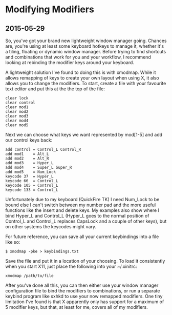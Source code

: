 # Modifying Modifiers
## 2015-05-29

So, you've got your brand new lightweight window manager going.
Chances are, you're using at least some keyboard hotkeys to manage
it, whether it's a tiling, floating or dynamic window manager.
Before trying to find shortcuts and combinations that work for you
and your workflow, I recommend looking at rebinding the modifier
keys around your keyboard.


A lightweight solution I've found to doing this is with xmodmap.
While it allows remapping of keys to create your own layout when
using X, it also allows you to change the modifiers. To start,
create a file with your favourite text editor and put this at the
the top of the file:

    clear lock
    clear control
    clear mod1
    clear mod2
    clear mod3
    clear mod4
    clear mod5

Next we can choose what keys we want represented by mod[1-5] and
add our control keys back:

    add control = Control_L Control_R
    add mod1    = Alt_L
    add mod2    = Alt_R
    add mod3    = Hyper_L
    add mod4    = Super_L Super_R
    add mod5    = Num_Lock
    keycode 37  = Hyper_L
    keycode 66  = Control_L
    keycode 105 = Control_L
    keycode 133 = Control_L

Unfortunately due to my keyboard (QuickFire TK) I need Num_Lock to be
bound else I can't switch between my number pad and the more useful
functions like the insert and delete keys. My examples also show
where I bind Hyper_L and Control_L (Hyper_L goes to the normal
position of Control_L and Control_L replaces CapsLock and a couple
of other keys), but on other systems the keycodes might vary.


For future reference, you can save all your current keybindings
into a file like so:

    $ xmodmap -pke > keybindings.txt


Save the file and put it in a location of your choosing. To load it
consistently when you start X11, just place the following into
your ~/.xinitrc:

    xmodmap /path/to/file

After you've done all this, you can then either use your window
manager configuration file to bind the modifiers to combinations, or run a
separate keybind program like sxhkd to use your now remapped
modifiers. One tiny limitation I've found is that X apparently only
has support for a maximum of 5 modifier keys, but that, at least
for me, covers all of my modifiers.
